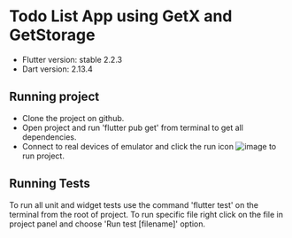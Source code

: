 # Todo List App using GetX and GetStorage

- Flutter version: stable 2.2.3
- Dart version: 2.13.4

## Running project
- Clone the project on github.
- Open project and run 'flutter pub get' from terminal to get all dependencies.
- Connect to real devices of emulator and click the run icon ![image](https://user-images.githubusercontent.com/63271639/154324121-2691246e-7590-4c42-871a-07dbaf1556eb.png)
to run project.
## Running Tests
To run all unit and widget tests use the command 'flutter test' on the terminal from the root of project.
To run specific file right click on the file in project panel and choose 'Run test [filename]' option.
